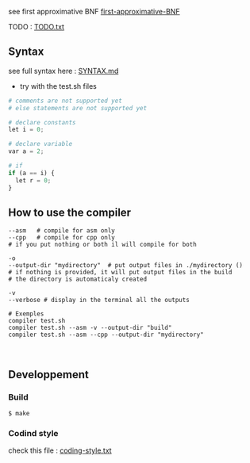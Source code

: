 see first approximative BNF [first-approximative-BNF](./docs/first-approximative-BNF.txt)

TODO : [TODO.txt](TODO.txt)


## Syntax 

see full syntax here : [SYNTAX.md](./docs/SYNTAX.md)

- try with the test.sh files

```python
# comments are not supported yet
# else statements are not supported yet

# declare constants
let i = 0;  

# declare variable
var a = 2; 

# if 
if (a == i) {
  let r = 0;
}
```


## How to use the compiler
```shell
--asm   # compile for asm only
--cpp   # compile for cpp only
# if you put nothing or both il will compile for both

-o
--output-dir "mydirectory"  # put output files in ./mydirectory ()
# if nothing is provided, it will put output files in the build
# the directory is automaticaly created

-v
--verbose # display in the terminal all the outputs

# Exemples
compiler test.sh
compiler test.sh --asm -v --output-dir "build"
compiler test.sh --asm --cpp --output-dir "mydirectory" 
``` 

<br>

## Developpement

### Build 
``` 
$ make
``` 

### Codind style

check this file : [coding-style.txt](./docs/coding-style.txt)